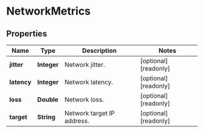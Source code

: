 

# NetworkMetrics


## Properties

| Name | Type | Description | Notes |
|------------ | ------------- | ------------- | -------------|
|**jitter** | **Integer** | Network jitter. |  [optional] [readonly] |
|**latency** | **Integer** | Network latency. |  [optional] [readonly] |
|**loss** | **Double** | Network loss. |  [optional] [readonly] |
|**target** | **String** | Network target IP address. |  [optional] [readonly] |



